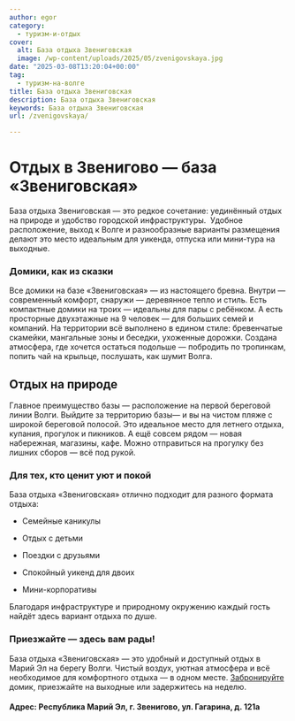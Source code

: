 ```yaml
---
author: egor
category:
  - туризм-и-отдых
cover:
  alt: База отдыха Звениговская
  image: /wp-content/uploads/2025/05/zvenigovskaya.jpg
date: "2025-03-08T13:20:04+00:00"
tag:
  - туризм-на-волге
title: База отдыха Звениговская
description: База отдыха Звениговская
keywords: База отдыха Звениговская
url: /zvenigovskaya/

---
```

# Отдых в Звенигово — база «Звениговская»

База отдыха Звениговская — это редкое сочетание: уединённый отдых на природе и удобство городской инфраструктуры.  Удобное расположение, выход к Волге и разнообразные варианты размещения делают это место идеальным для уикенда, отпуска или мини-тура на выходные.

### Домики, как из сказки

Все домики на базе «Звениговская» — из настоящего бревна. Внутри — современный комфорт, снаружи — деревянное тепло и стиль. Есть компактные домики на троих — идеальны для пары с ребёнком. А есть просторные двухэтажные на 9 человек — для больших семей и компаний. На территории всё выполнено в едином стиле: бревенчатые скамейки, мангальные зоны и беседки, ухоженные дорожки. Создана атмосфера, где хочется остаться подольше — побродить по тропинкам, попить чай на крыльце, послушать, как шумит Волга.

## Отдых на природе

Главное преимущество базы — расположение на первой береговой линии Волги. Выйдите за территорию базы— и вы на чистом пляже с широкой береговой полосой. Это идеальное место для летнего отдыха, купания, прогулок и пикников. А ещё совсем рядом — новая набережная, магазины, кафе. Можно отправиться на прогулку без лишних сборов — всё под рукой.

### Для тех, кто ценит уют и покой

База отдыха «Звениговская» отлично подходит для разного формата отдыха:

- Семейные каникулы

- Отдых с детьми

- Поездки с друзьями

- Спокойный уикенд для двоих

- Мини-корпоративы

Благодаря инфраструктуре и природному окружению каждый гость найдёт здесь вариант отдыха по душе.

### Приезжайте — здесь вам рады!

База отдыха «Звениговская» — это удобный и доступный отдых в Марий Эл на берегу Волги. Чистый воздух, уютная атмосфера и всё необходимое для комфортного отдыха — в одном месте. [Забронируйте](https://xn--80adadjkjsxm8a1n.xn--p1ai/) домик, приезжайте на выходные или задержитесь на неделю.

#### Адрес: Республика Марий Эл, г. Звенигово, ул. Гагарина, д. 121а
